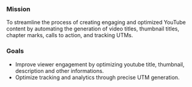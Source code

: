 ### Mission
To streamline the process of creating engaging and optimized YouTube content by automating the generation of video titles, thumbnail titles, chapter marks, calls to action, and tracking UTMs.

### Goals
- Improve viewer engagement by optimizing youtube title, thumbnail, description and other informations.
- Optimize tracking and analytics through precise UTM generation.
